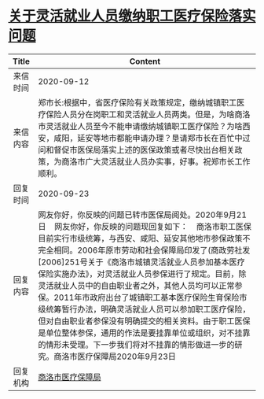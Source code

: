 # <a href="http://www.shangluo.gov.cn/zmhd/ldxxxx.jsp?urltype=leadermail.LeaderMailContentUrl&wbtreeid=1112&leadermailid=6438">关于灵活就业人员缴纳职工医疗保险落实问题</a>
| Title |                                                                                                                                                                               Content                                                                                                                                                                                |
|:-----:|----------------------------------------------------------------------------------------------------------------------------------------------------------------------------------------------------------------------------------------------------------------------------------------------------------------------------------------------------------------------|
| 来信时间  | 2020-09-12                                                                                                                                                                                                                                                                                                                                                           |
| 来信内容  | 郑市长:根据中，省医疗保险有关政策规定，缴纳城镇职工医疗保险人员分在岗职工和灵活就业人员两类。但是，为啥商洛市灵活就业人员至今不能申请缴纳城镇职工医疗保险？为啥西安，咸阳，延安等地市都能申请办理？垦请郑市长在百忙中过问和督促市医保局落实上述的医保政策或者尽快出台相关政策，为商洛市广大灵活就业人员办实事，好事。祝郑市长工作顺利。                                                                                                                                                                                                 |
| 回复时间  | 2020-09-23                                                                                                                                                                                                                                                                                                                                                           |
| 回复内容  | 网友你好，你反映的问题已转市医保局阅处。2020年9月21日    网友你好，你反映的问题现回复如下：    商洛市职工医保目前实行市级统筹，与西安、咸阳、延安其他地市参保政策不完全相同。2006年原市劳动和社会保障局印发了(商政劳社发[2006]251号关于《商洛市城镇灵活就业人员参加基本医疗保险实施办法》，对灵活就业人员参保进行了规定。目前，除灵活就业人员中的自由职业者之外，其他人员均可以正常参保。2011年市政府出台了城镇职工基本医疗保险生育保险市级统筹暂行办法，明确灵活就业人员可以参加职工医疗保险，但对自由职业者参保没有明确提交的相关资料。由于职工医保是单位整体参保，通用的作法是要挂靠单位或组织，对不挂靠的情形未受理。下一步我们将对不挂靠的情形做进一步的研究。商洛市医疗保障局2020年9月23日 |
| 回复机构  | <a href="../../categories/agencies/商洛市医疗保障局.md">商洛市医疗保障局</a>                                                                                                                                                                                                                                                                                                           |